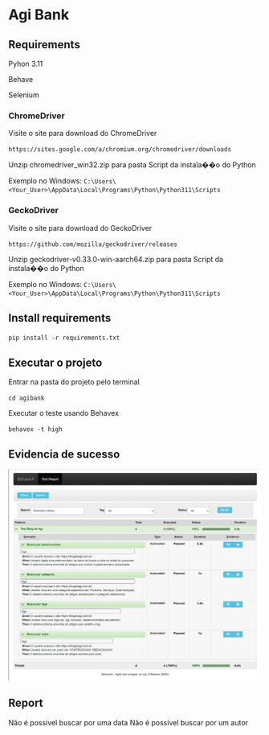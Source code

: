 # Agi Bank

## Requirements

Pyhon 3.11

Behave

Selenium

### ChromeDriver

Visite o site para download do ChromeDriver

`https://sites.google.com/a/chromium.org/chromedriver/downloads`

Unzip chromedriver_win32.zip para pasta Script da instala��o do Python

Exemplo no Windows: `C:\Users\<Your_User>\AppData\Local\Programs\Python\Python311\Scripts`

### GeckoDriver

Visite o site para download do GeckoDriver

`https://github.com/mozilla/geckodriver/releases`

Unzip geckodriver-v0.33.0-win-aarch64.zip para pasta Script da instala��o do Python

Exemplo no Windows: `C:\Users\<Your_User>\AppData\Local\Programs\Python\Python311\Scripts`

## Install requirements
`pip install -r requirements.txt`

## Executar o projeto

Entrar na pasta do projeto pelo terminal

`cd agibank`

Executar o teste usando Behavex

`behavex -t high`

## Evidencia de sucesso

![Screenshot](./results/success_behavex.png)

## Report

Não é possivel buscar por uma data
Não é possivel buscar por um autor